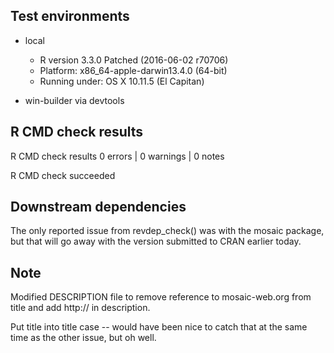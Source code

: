 ## Test environments
 * local
   * R version 3.3.0 Patched (2016-06-02 r70706)
   * Platform: x86_64-apple-darwin13.4.0 (64-bit)
   * Running under: OS X 10.11.5 (El Capitan)
   
 * win-builder via devtools

## R CMD check results

R CMD check results
0 errors | 0 warnings | 0 notes

R CMD check succeeded

## Downstream dependencies

The only reported issue from revdep_check() was with the mosaic package, but that will go away with the version submitted to CRAN earlier today.

## Note

Modified DESCRIPTION file to remove reference to mosaic-web.org from title and add
http:// in description.

Put title into title case -- would have been nice to catch that at the same time
as the other issue, but oh well.